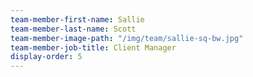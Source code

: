 ```yaml
---
team-member-first-name: Sallie
team-member-last-name: Scott
team-member-image-path: "/img/team/sallie-sq-bw.jpg"
team-member-job-title: Client Manager
display-order: 5
---
```

